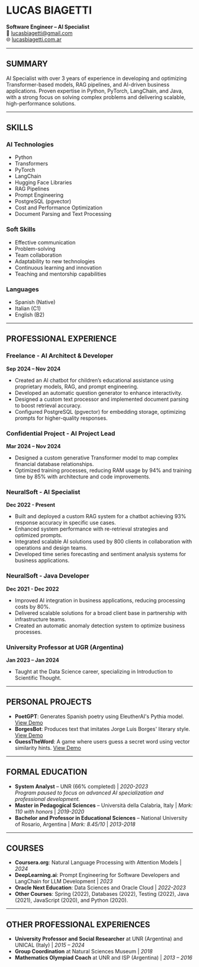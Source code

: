 # LUCAS BIAGETTI  
**Software Engineer – AI Specialist**  
📧 lucasbiagetti@gmail.com  
🌐 [lucasbiagetti.com.ar](https://lucasbiagetti.com.ar)  

---

## SUMMARY  
AI Specialist with over 3 years of experience in developing and optimizing Transformer-based models, RAG pipelines, and AI-driven business applications. Proven expertise in Python, PyTorch, LangChain, and Java, with a strong focus on solving complex problems and delivering scalable, high-performance solutions.

---

## SKILLS  
### AI Technologies  
- Python  
- Transformers  
- PyTorch  
- LangChain  
- Hugging Face Libraries  
- RAG Pipelines  
- Prompt Engineering  
- PostgreSQL (pgvector)  
- Cost and Performance Optimization  
- Document Parsing and Text Processing  

### Soft Skills  
- Effective communication  
- Problem-solving  
- Team collaboration  
- Adaptability to new technologies  
- Continuous learning and innovation  
- Teaching and mentorship capabilities  

### Languages  
- Spanish (Native)  
- Italian (C1)  
- English (B2)  

---

## PROFESSIONAL EXPERIENCE  

### Freelance - AI Architect & Developer  
**Sep 2024 – Nov 2024**  
- Created an AI chatbot for children’s educational assistance using proprietary models, RAG, and prompt engineering.  
- Developed an automatic question generator to enhance interactivity.  
- Designed a custom text processor and implemented document parsing to boost retrieval accuracy.  
- Configured PostgreSQL (pgvector) for embedding storage, optimizing prompts for higher-quality responses.  

### Confidential Project - AI Project Lead  
**Mar 2024 – Nov 2024**  
- Designed a custom generative Transformer model to map complex financial database relationships.  
- Optimized training processes, reducing RAM usage by 94% and training time by 85% with architecture and code improvements.  

### NeuralSoft - AI Specialist  
**Dec 2022 - Present**  
- Built and deployed a custom RAG system for a chatbot achieving 93% response accuracy in specific use cases.  
- Enhanced system performance with re-retrieval strategies and optimized prompts.  
- Integrated scalable AI solutions used by 800 clients in collaboration with operations and design teams.  
- Developed time series forecasting and sentiment analysis systems for business applications.  

### NeuralSoft - Java Developer  
**Dec 2021 - Dec 2022**  
- Improved AI integration in business applications, reducing processing costs by 80%.  
- Delivered scalable solutions for a broad client base in partnership with infrastructure teams.  
- Created an automatic anomaly detection system to optimize business processes.  

### University Professor at UGR (Argentina)  
**Jan 2023 – Jan 2024**  
- Taught at the Data Science career, specializing in Introduction to Scientific Thought.  

---

## PERSONAL PROJECTS  
- **PoetGPT**: Generates Spanish poetry using EleutherAI's Pythia model. [View Demo](https://poetgptspanish.streamlit.app/)  
- **BorgesBot**: Produces text that imitates Jorge Luis Borges' literary style. [View Demo](https://borgesbot.streamlit.app/)  
- **GuessTheWord**: A game where users guess a secret word using vector similarity hints. [View Demo](https://guessthewordgame.streamlit.app/)  

---

## FORMAL EDUCATION  
- **System Analyst** – UNR (66% completed) | *2020-2023*  
  *Program paused to focus on advanced AI specialization and professional development.*  
- **Master in Pedagogical Sciences** – Università della Calabria, Italy | *Mark: 110 with honors* | *2019-2020*  
- **Bachelor and Professor in Educational Sciences** – National University of Rosario, Argentina | *Mark: 8.45/10* | *2013-2018*  

---

## COURSES  
- **Coursera.org**: Natural Language Processing with Attention Models | *2024*  
- **DeepLearning.ai**: Prompt Engineering for Software Developers and LangChain for LLM Development | *2023*  
- **Oracle Next Education**: Data Sciences and Oracle Cloud | *2022-2023*  
- **Other Courses**: Spring (2022), Databases (2022), Testing (2022), Java (2021), JavaScript (2020), and Python (2020).  

---

## OTHER PROFESSIONAL EXPERIENCES  
- **University Professor and Social Researcher** at UNR (Argentina) and UNICAL (Italy) | *2015 – 2024*  
- **Group Coordination** at Natural Sciences Museum | *2018*  
- **Mathematics Olympiad Coach** at UNR and ISP (Argentina) | *2013 – 2016*  
